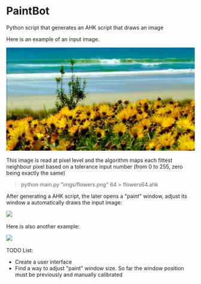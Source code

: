 # PaintBot

Python script that generates an AHK script that draws an image

Here is an example of an input image.

![](imgs/flowers.png)


This image is read at pixel level and the algorithm maps each fittest neighbour pixel based on a tolerance input number (from 0 to 255, zero being exactly the same)

> python main.py "imgs/flowers.png" 64 > flowers64.ahk

After generating a AHK script, the later opens a "paint" window, adjust its window a automatically draws the input image:

![](gifs/flowers1.gif)


Here is also another example:

![](gifs/school_of_athens.gif)


TODO List:

- Create a user interface
- Find a way to adjust "paint" window size. So far the window position must be previously and manually calibrated
